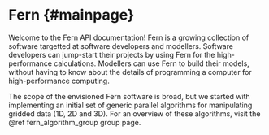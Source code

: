 Fern {#mainpage}
====
Welcome to the Fern API documentation! Fern is a growing collection
of software targetted at software developers and modellers. Software
developers can jump-start their projects by using Fern for the
high-performance calculations. Modellers can use Fern to build their
models, without having to know about the details of programming a computer
for high-performance computing.

The scope of the envisioned Fern software is broad, but we started with
implementing an initial set of generic parallel algorithms for
manipulating gridded data (1D, 2D and 3D). For an overview of these
algorithms, visit the @ref fern_algorithm_group group page.


<!---
See also:

- @ref features
- @ref examples
-->
